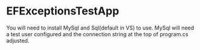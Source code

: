 # EFExceptionsTestApp

You will need to install MySql and Sql(default in VS) to use.
MySql will need a test user configured and the connection string at the top of program.cs adjusted.
